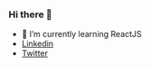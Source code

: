 ### Hi there 👋

- 🌱 I’m currently learning ReactJS
- <a href = https://www.linkedin.com/in/yuri-fernandes-gon%C3%A7alves-21a88b180/>Linkedin</a>
- <a href = https://twitter.com/tweetsdoyuri/>Twitter</a>
